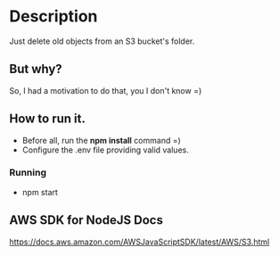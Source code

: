 # Description
Just delete old objects from an S3 bucket's folder.

## But why?
So, I had a motivation to do that, you I don't know =)

## How to run it.

- Before all, run the **npm install** command =)
- Configure the .env file providing valid values.

### Running
- npm start

## AWS SDK for NodeJS Docs
https://docs.aws.amazon.com/AWSJavaScriptSDK/latest/AWS/S3.html
